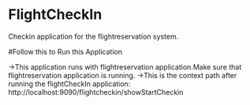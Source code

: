 # FlightCheckIn
Checkin application for the flightreservation system.

#Follow this to Run this Application

->This application runs with flightreservation application.Make sure that flightreservation application is running.
->This is the context path after running the flightCheckIn application: http://localhost:9090/flightcheckin/showStartCheckin

